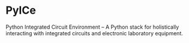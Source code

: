 # PyICe
Python Integrated Circuit Environment – A Python stack for holistically interacting with integrated circuits and electronic laboratory equipment.
